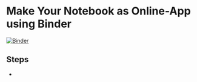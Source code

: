 # Make Your Notebook as Online-App using Binder

[![Binder](https://mybinder.org/badge_logo.svg)](https://mybinder.org/v2/gh/goyalpike/Binder_Notebook_OnlineApp/master?urlpath=%2Fvoila%2Frender%2FIdentify_Bear.ipynb)


## Steps

* 
